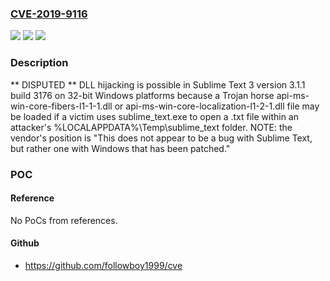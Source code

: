 ### [CVE-2019-9116](https://cve.mitre.org/cgi-bin/cvename.cgi?name=CVE-2019-9116)
![](https://img.shields.io/static/v1?label=Product&message=n%2Fa&color=blue)
![](https://img.shields.io/static/v1?label=Version&message=n%2Fa&color=blue)
![](https://img.shields.io/static/v1?label=Vulnerability&message=n%2Fa&color=brighgreen)

### Description

** DISPUTED ** DLL hijacking is possible in Sublime Text 3 version 3.1.1 build 3176 on 32-bit Windows platforms because a Trojan horse api-ms-win-core-fibers-l1-1-1.dll or api-ms-win-core-localization-l1-2-1.dll file may be loaded if a victim uses sublime_text.exe to open a .txt file within an attacker's %LOCALAPPDATA%\Temp\sublime_text folder. NOTE: the vendor's position is "This does not appear to be a bug with Sublime Text, but rather one with Windows that has been patched."

### POC

#### Reference
No PoCs from references.

#### Github
- https://github.com/followboy1999/cve

